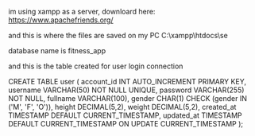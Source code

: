 
im using xampp as a server, downloard here: https://www.apachefriends.org/

and this is where the files are saved on my PC
C:\xampp\htdocs\se

database name is fitness_app

and this is the table created for user login connection

CREATE TABLE user (
    account_id INT AUTO_INCREMENT PRIMARY KEY,
    username VARCHAR(50) NOT NULL UNIQUE,
    password VARCHAR(255) NOT NULL,
    fullname VARCHAR(100),
    gender CHAR(1) CHECK (gender IN ('M', 'F', 'O')),
    height DECIMAL(5,2),
    weight DECIMAL(5,2),
    created_at TIMESTAMP DEFAULT CURRENT_TIMESTAMP,
    updated_at TIMESTAMP DEFAULT CURRENT_TIMESTAMP ON UPDATE CURRENT_TIMESTAMP
);
